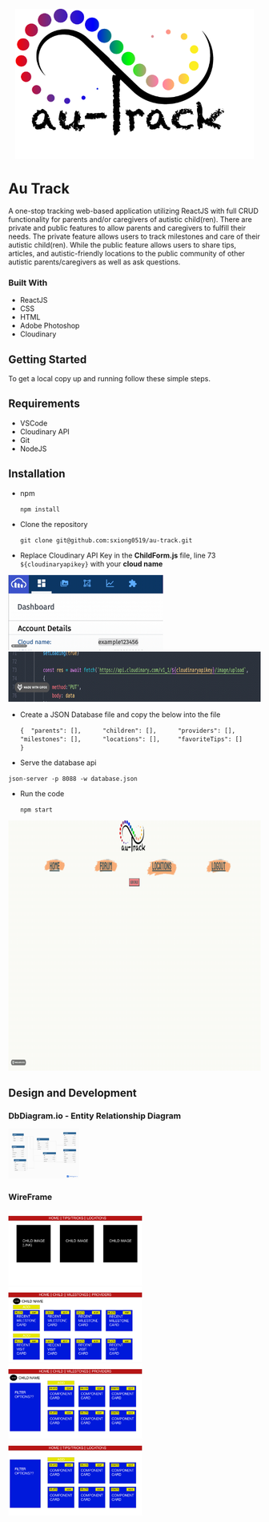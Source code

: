 <p align="center"><img src="src/components/nav/navlogo.png" height="300" width="auto" /></p>

# Au Track

A one-stop tracking web-based application utilizing ReactJS with full CRUD functionality for parents and/or caregivers of autistic child(ren). There are private and public features to allow parents and caregivers to fulfill their needs. The private feature allows users to track milestones and care of their autistic child(ren). While the public feature allows users to share tips, articles, and autistic-friendly locations to the public community of other autistic parents/caregivers as well as ask questions. 

### Built With 
* ReactJS
* CSS
* HTML
* Adobe Photoshop
* Cloudinary 

## Getting Started

To get a local copy up and running follow these simple steps.

## Requirements

* VSCode
* Cloudinary API
* Git
* NodeJS

## Installation 

* npm 

    `npm install`

* Clone the repository 

    `git clone git@github.com:sxiong0519/au-track.git`

* Replace Cloudinary API Key in the **ChildForm.js** file, line 73 `${cloudinaryapikey}` with your **cloud name**

<img src= "Images/CloudName.gif" height="150" width="auto" />
<img src= "Images/Line73example.gif" height="100" width="auto" />

* Create a JSON Database file and copy the below into the file
    
    `{ 
    "parents": [],     
    "children": [],     
    "providers": [],     
    "milestones": [],     
    "locations": [],    
    "favoriteTips": []    
    }`

* Serve the database api
 
 `json-server -p 8088 -w database.json`


* Run the code

    `npm start`

<img src= "Images/HomeExample.gif" height="500" width="auto" />


## Design and Development

### DbDiagram.io - Entity Relationship Diagram

<img src= "Images/ERD.png" height="100" width="auto" />


### WireFrame
<img src= "Images/Homepage.png" height="150" width="auto" />
<img src= "Images/ChildDetail.png" height="150" width="auto" />
<img src= "Images/MileProv.png" height="150" width="auto" />
<img src= "Images/ForLoc.png" height="150" width="auto" />
